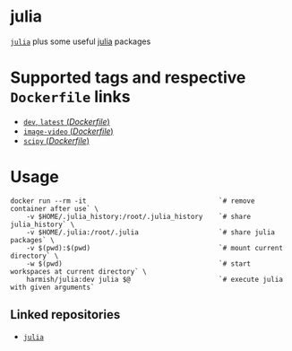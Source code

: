 # julia

[`julia`](https://hub.docker.com/_/julia/) plus some useful [julia](http://julialang.org/) packages

# Supported tags and respective `Dockerfile` links

- [`dev`, `latest` (*Dockerfile*)](https://github.com/harmishhk/dockerfiles/blob/master/julia/dev/Dockerfile)
- [`image-video` (*Dockerfile*)](https://github.com/harmishhk/dockerfiles/blob/master/julia/image-video/Dockerfile)
- [`scipy` (*Dockerfile*)](https://github.com/harmishhk/dockerfiles/blob/master/julia/scipy/Dockerfile)

# Usage

```console
docker run --rm -it                                 `# remove container after use` \
    -v $HOME/.julia_history:/root/.julia_history    `# share julia_history` \
    -v $HOME/.julia:/root/.julia                    `# share julia packages` \
    -v $(pwd):$(pwd)                                `# mount current directory` \
    -w $(pwd)                                       `# start workspaces at current directory` \
    harmish/julia:dev julia $@                      `# execute julia with given arguments`
```

## Linked repositories

- [`julia`](https://hub.docker.com/_/julia/)
